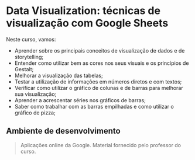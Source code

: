 # Data Visualization: técnicas de visualização com Google Sheets

Neste curso, vamos:

- Aprender sobre os principais conceitos de visualização de dados e de storytelling;
- Entender como utilizar bem as cores nos seus visuais e os princípios de Gestalt;
- Melhorar a visualização das tabelas;
- Testar a utilização de informações em números diretos e com textos;
- Verificar como utilizar o gráfico de colunas e de barras para melhorar sua visualização;
- Aprender a acrescentar séries nos gráficos de barras;
- Saber como trabalhar com as barras empilhadas e como utilizar o gráfico de pizza;

## Ambiente de desenvolvimento

> Aplicações online da Google.
> Material fornecido pelo professor do curso.
